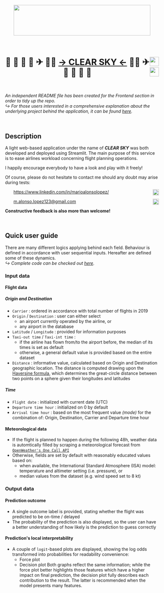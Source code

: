 <p align="center">
  <img width=447.9 height=100.2 src="https://user-images.githubusercontent.com/71399207/117346880-a28fbd80-aea8-11eb-9074-24ef6fe5d804.jpeg">
</p>
&nbsp;

<h1 style="text-align:center">
  <img width=30 style="float: right;" src="https://docs.streamlit.io/en/0.79.0/_static/favicon.png">
  &#128279 &#128313 &#128311 &#128313 &#9992 &#128104;&#8205;&#9992;&#65039;
  <a href="https://share.streamlit.io/malonsol/tfm_kschool/main/frontend/flight_delay_predictor.py">→ CLEAR SKY ←</a>
  &#128105;&#8205;&#9992;&#65039; &#9992 &#128313 &#128311 &#128313 &#128279
  <img width=30 style="float: right;" src="https://docs.streamlit.io/en/0.79.0/_static/favicon.png">
</h1>
&nbsp;


*An independent README file has been created for the Frontend section in order to tidy up the repo.*  
*:arrow_right_hook: For those users interested in a comprehensive explanation about the underlying project behind the application, it can be found [here](https://github.com/malonsol/TFM_KSchool/blob/main/README.md).*

&nbsp;

## Description

A light web-based application under the name of ***CLEAR SKY*** was both developed and deployed using Streamlit. The main purpose of this service is to ease airlines workload concerning flight planning operations.

I happily encourage everybody to have a look and play with it freely!

Of course, please do not hesitate to contact me should any doubt may arise during tests:
&nbsp;

&nbsp;&nbsp;&nbsp;<img width=20 style="float: right;" src="https://content.linkedin.com/content/dam/me/business/en-us/amp/brand-site/v2/bg/LI-Bug.svg.original.svg">
&nbsp;&nbsp;&nbsp;https://www.linkedin.com/in/marioalonsolopez/

&nbsp;&nbsp;&nbsp;<img width=20 style="float: right;" src="https://www.google.com/gmail/about/static/images/logo-gmail.png?cache=1adba63">
&nbsp;&nbsp;&nbsp;m.alonso.lopez123@gmail.com

**Constructive feedback is also more than welcome!**
&nbsp;

&nbsp;

## Quick user guide

There are many different logics applying behind each field. Behaviour is defined in accordance with user sequential inputs. Hereafter are defined some of these dynamics.  
*:arrow_right_hook: Complete code can be checked out [here](./7_frontend.ipynb).*

### Input data
#### Flight data
##### Origin and Destination
- `Carrier` : ordered in accordance with total number of flights in 2019
- `Origin` / `Destination` : user can either select 
  - an airport currently operated by the airline, or
  - any airport in the database
- `Latitude` / `Longitude` : provided for information purposes
- `Taxi-out time` / `Taxi-int time` : 
  - if the airline has flown from/to the airport before, the median of its times is set as default
  - otherwise, a general default value is provided based on the entire dataset
- `Distance` : informative value, calculated based on Origin and Destination geographic location. The distance is computed drawing upon the [Haversine formula](https://en.wikipedia.org/wiki/Haversine_formula), which determines the great-circle distance between two points on a sphere given their longitudes and latitudes
##### Time
- `Flight date` : initialized with current date (UTC)
- `Departure time hour` : initialized on 0 by default
- `Arrival time hour` : based on the most frequent value *(mode)* for the combination of: Origin, Destination, Carrier and Departure time hour

#### Meteorological data
- If the flight is planned to happen during the following 48h, weather data is automtically filled by scraping a meteorological forecast from [`OpenWeather's One Call API`](https://openweathermap.org/api/one-call-api)
- Otherwise, fields are set by default with reasonably educated values based on:
  - when available, the International Standard Atmosphere (ISA) model: temperature and altimeter setting (i.e. pressure), or
  - median values from the dataset (e.g. wind speed set to 8 kt)


### Output data
#### Prediction outcome
- A single outcome label is provided, stating whether the flight was predicted to be on-time / delayed
- The probability of the prediction is also displayed, so the user can have a better understanding of how likely is the prediction to guess correctly
#### Prediction's local interpretability
- A couple of `logit`-based plots are displayed, showing the log odds transformed into probabilities for readability convenience:
  - Force plot
  - Decision plot
Both graphs reflect the same information; while the force plot better highlights those features which have a higher impact on final prediction, the decision plot fully describes each contribution to the result. The latter is recommended when the model presents many features.
